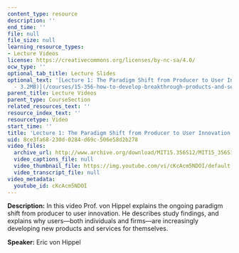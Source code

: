 ```yaml
---
content_type: resource
description: ''
end_time: ''
file: null
file_size: null
learning_resource_types:
- Lecture Videos
license: https://creativecommons.org/licenses/by-nc-sa/4.0/
ocw_type: ''
optional_tab_title: Lecture Slides
optional_text: '[Lecture 1: The Paradigm Shift from Producer to User Innovation (PDF
  - 3.2MB)](/courses/15-356-how-to-develop-breakthrough-products-and-services-spring-2012/resources/mit15_356s12_lec01)'
parent_title: Lecture Videos
parent_type: CourseSection
related_resources_text: ''
resource_index_text: ''
resourcetype: Video
start_time: ''
title: 'Lecture 1: The Paradigm Shift from Producer to User Innovation'
uid: 8ce3fa68-230d-0284-d69c-506e58d2b278
video_files:
  archive_url: http://www.archive.org/download/MIT15.356S12/MIT15_356S12lec1_300k.mp4
  video_captions_file: null
  video_thumbnail_file: https://img.youtube.com/vi/cKcAcm5NDOI/default.jpg
  video_transcript_file: null
video_metadata:
  youtube_id: cKcAcm5NDOI
---
```


**Description:** In this video Prof. von Hippel explains the ongoing paradigm shift from producer to user innovation. He describes study findings, and explains why users—both individuals and firms—are increasingly developing new products and services for themselves.

**Speaker:** Eric von Hippel

